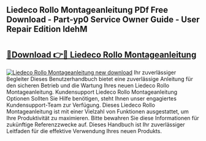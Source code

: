 ## Liedeco Rollo Montageanleitung PDf Free Download - Part-yp0 Service Owner Guide - User Repair Edition ldehM

# <h2><a href="http://df7alx4.blite.top/?on=Liedeco+Rollo+Montageanleitung">🔗Download 👉🔴 Liedeco Rollo Montageanleitung</a></h2>

[![Liedeco Rollo Montageanleitung new download](https://i.imgur.com/lujVjoI.png)](http://df7alx4.blite.top/?on=Liedeco+Rollo+Montageanleitung)
Ihr zuverlässiger Begleiter Dieses Benutzerhandbuch bietet eine zuverlässige Anleitung für den sicheren Betrieb und die Wartung Ihres neuen Liedeco Rollo Montageanleitung. Kundensupport Liedeco Rollo Montageanleitung Optionen Sollten Sie Hilfe benötigen, steht Ihnen unser engagiertes Kundensupport-Team zur Verfügung. Dieses Liedeco Rollo Montageanleitung ist mit einer Vielzahl von Funktionen ausgestattet, um Ihre Produktivität zu maximieren. Bitte bewahren Sie diese Informationen für zukünftige Referenzzwecke auf. Dieses Handbuch ist Ihr zuverlässiger Leitfaden für die effektive Verwendung Ihres neuen Produkts.
